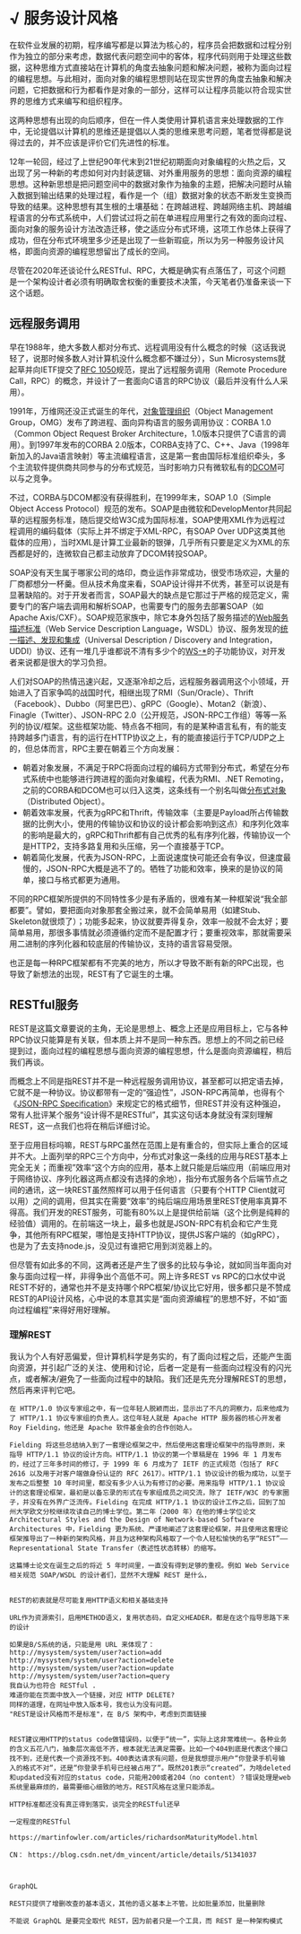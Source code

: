 # √ 服务设计风格

在软件业发展的初期，程序编写都是以算法为核心的，程序员会把数据和过程分别作为独立的部分来考虑，数据代表问题空间中的客体，程序代码则用于处理这些数据，这种思维方式直接站在计算机的角度去抽象问题和解决问题，被称为面向过程的编程思想。与此相对，面向对象的编程思想则站在现实世界的角度去抽象和解决问题，它把数据和行为都看作是对象的一部分，这样可以让程序员能以符合现实世界的思维方式来编写和组织程序。

这两种思想有出现的向后顺序，但在一件人类使用计算机语言来处理数据的工作中，无论提倡以计算机的思维还是提倡以人类的思维来思考问题，笔者觉得都是说得过去的，并不应该是评价它们先进性的标准。

12年一轮回，经过了上世纪90年代末到21世纪初期面向对象编程的火热之后，又出现了另一种新的考虑如何对内封装逻辑、对外重用服务的思想：面向资源的编程思想。这种新思想是把问题空间中的数据对象作为抽象的主题，把解决问题时从输入数据到输出结果的处理过程，看作是一个（组）数据对象的状态不断发生变换而导致的结果。这种思想有其生根的土壤基础：在跨越进程、跨越网络主机、跨越编程语言的分布式系统中，人们尝试过将之前在单进程应用里行之有效的面向过程、面向对象的服务设计方法改造迁移，使之适应分布式环境，这项工作总体上获得了成功，但在分布式环境里多少还是出现了一些新瑕疵，所以为另一种服务设计风格，即面向资源的编程思想留出了成长的空间。

尽管在2020年还谈论什么RESTful、RPC，大概是确实有点落伍了，可这个问题是一个架构设计者必须有明确取舍权衡的重要技术决策，今天笔者仍准备来谈一下这个话题。

## 远程服务调用

早在1988年，绝大多数人都对分布式、远程调用没有什么概念的时候（这话我说轻了，说那时候多数人对计算机没什么概念都不嫌过分），Sun Microsystems就起草并向IETF提交了[RFC 1050](https://tools.ietf.org/html/rfc1050)规范，提出了远程服务调用（Remote Procedure Call，RPC）的概念，并设计了一套面向C语言的RPC协议（最后并没有什么人采用）。

1991年，万维网还没正式诞生的年代，[对象管理组织](https://zh.wikipedia.org/wiki/%E5%AF%B9%E8%B1%A1%E7%AE%A1%E7%90%86%E7%BB%84%E7%BB%87)（Object Management Group，OMG）发布了跨进程、面向异构语言的服务调用协议：CORBA 1.0（Common Object Request Broker Architecture，1.0版本只提供了C语言的调用）。到1997年发布的CORBA 2.0版本，CORBA支持了C、C++、Java（1998年新加入的Java语言映射）等主流编程语言，这是第一套由国际标准组织牵头，多个主流软件提供商共同参与的分布式规范，当时影响力只有微软私有的[DCOM](https://zh.wikipedia.org/wiki/Distributed_COM)可以与之竞争。

不过，CORBA与DCOM都没有获得胜利，在1999年末，SOAP 1.0（Simple Object Access Protocol）规范的发布。SOAP是由微软和DevelopMentor共同起草的远程服务标准，随后提交给W3C成为国际标准，SOAP使用XML作为远程过程调用的编码载体（实际上并不绑定于XML-RPC，有SOAP Over UDP这类其他载体的应用），当时XML是计算工业最新的银弹，几乎所有只要是定义为XML的东西都是好的，连微软自己都主动放弃了DCOM转投SOAP。

SOAP没有天生属于哪家公司的烙印，商业运作非常成功，很受市场欢迎，大量的厂商都想分一杯羹。但从技术角度来看，SOAP设计得并不优秀，甚至可以说是有显著缺陷的。对于开发者而言，SOAP最大的缺点是它那过于严格的规范定义，需要专门的客户端去调用和解析SOAP，也需要专门的服务去部署SOAP（如Apache Axis/CXF）。SOAP规范家族中，除它本身外包括了服务描述的[Web服务描述标准](https://zh.wikipedia.org/wiki/WSDL)（Web Service Description Language，WSDL）协议、服务发现的[统一描述、发现和集成](https://zh.wikipedia.org/wiki/UDDI)（Universal Description / Discovery and Integration，UDDI）协议、还有一堆几乎谁都说不清有多少个的[WS-*](https://en.wikipedia.org/wiki/List_of_web_service_specifications)的子功能协议，对开发者来说都是很大的学习负担。

人们对SOAP的热情迅速兴起，又逐渐冷却之后，远程服务器调用这个小领域，开始进入了百家争鸣的战国时代，相继出现了RMI（Sun/Oracle）、Thrift（Facebook）、Dubbo（阿里巴巴）、gRPC（Google）、Motan2（新浪）、Finagle（Twitter）、JSON-RPC 2.0（公开规范，JSON-RPC工作组）等等一系列的协议/框架。这些框架功能、特点各不相同，有的是某种语言私有，有的能支持跨越多门语言，有的运行在HTTP协议之上，有的能直接运行于TCP/UDP之上的，但总体而言，RPC主要在朝着三个方向发展：

- 朝着对象发展，不满足于RPC将面向过程的编码方式带到分布式，希望在分布式系统中也能够进行跨进程的面向对象编程，代表为RMI、.NET Remoting，之前的CORBA和DCOM也可以归入这类，这条线有一个别名叫做[分布式对象](https://en.wikipedia.org/wiki/Distributed_object)（Distributed Object）。
- 朝着效率发展，代表为gRPC和Thrift，传输效率（主要是Payload所占传输数据的比例大小，使用的传输协议和协议的设计都会影响到这点）和序列化效率的影响是最大的，gRPC和Thrift都有自己优秀的私有序列化器，传输协议一个是HTTP2，支持多路复用和头压缩，另一个直接基于TCP。
- 朝着简化发展，代表为JSON-RPC，上面说速度快可能还会有争议，但速度最慢的，JSON-RPC大概是逃不了的。牺牲了功能和效率，换来的是协议的简单，接口与格式都更为通用。

不同的RPC框架所提供的不同特性多少是有矛盾的，很难有某一种框架说“我全部都要”。譬如，要把面向对象那套全搬过来，就不会简单易用（如建Stub、Skeleton就很烦了）；功能多起来，协议就要弄得复杂，效率一般就不会太好；要简单易用，那很多事情就必须遵循约定而不是配置才行；要重视效率，那就需要采用二进制的序列化器和较底层的传输协议，支持的语言容易受限。

也正是每一种RPC框架都有不完美的地方，所以才导致不断有新的RPC出现，也导致了新想法的出现，REST有了它诞生的土壤。

## RESTful服务

REST是这篇文章要说的主角，无论是思想上、概念上还是应用目标上，它与各种RPC协议只能算是有关联，但本质上并不是同一种东西。思想上的不同之前已经提到过，面向过程的编程思想与面向资源的编程思想，什么是面向资源编程，稍后我们再谈。

而概念上不同是指REST并不是一种远程服务调用协议，甚至都可以把定语去掉，它就不是一种协议。协议都带有一定的“强迫性”，JSON-RPC再简单，也得有个《[JSON-RPC Specification](https://www.jsonrpc.org/specification)》来规定它的格式细节，但REST并没有这种强迫，常有人批评某个服务“设计得不是RESTful”，其实这句话本身就没有深刻理解REST，这一点我们也将在稍后详细讨论。

至于应用目标吗嘛，REST与RPC虽然在范围上是有重合的，但实际上重合的区域并不大。上面列举的RPC三个方向中，分布式对象这一条线的应用与REST基本上完全无关；而重视”效率“这个方向的应用，基本上就只能是后端应用（前端应用对于网络协议、序列化器这两点都没有选择的余地），指分布式服务各个后端节点之间的通讯，这一块REST虽然照样可以用于任何语言（只要有个HTTP Client就可以用）之间的调用，但其实在需要“效率”的纯后端应用场景里REST使用率真算不得高。我们开发的REST服务，可能有80%以上是提供给前端（这个比例是纯粹的经验值）调用的。在前端这一块上，最多也就是JSON-RPC有机会和它产生竞争，其他所有RPC框架，哪怕是支持HTTP协议，提供JS客户端的（如gRPC），也是为了去支持node.js，没见过有谁把它用到浏览器上的。

但尽管有如此多的不同，这两者还是产生了很多的比较与争论，就如同当年面向对象与面向过程一样，非得争出个高低不可。网上许多REST vs RPC的口水仗中说REST不好的，通常也并不是支持哪个RPC框架/协议比它好用，很多都只是不赞成REST的API设计风格，心中说的本意其实是“面向资源编程”的思想不好，不如“面向过程编程”来得好用好理解。

### 理解REST

我认为个人有好恶偏爱，但计算机科学是务实的，有了面向过程之后，还能产生面向资源，并引起广泛的关注、使用和讨论，后者一定是有一些面向过程没有的闪光点，或者解决/避免了一些面向过程中的缺陷。我们还是先充分理解REST的思想，然后再来评判它吧。









```
在 HTTP/1.0 协议专家组之中，有一位年轻人脱颖而出，显示出了不凡的洞察力，后来他成为了 HTTP/1.1 协议专家组的负责人。这位年轻人就是 Apache HTTP 服务器的核心开发者 Roy Fielding，他还是 Apache 软件基金会的合作创始人。

Fielding 将这些总结纳入到了一套理论框架之中，然后使用这套理论框架中的指导原则，来指导 HTTP/1.1 协议的设计方向。HTTP/1.1 协议的第一个草稿是在 1996 年 1 月发布的，经过了三年多时间的修订，于 1999 年 6 月成为了 IETF 的正式规范（包括了 RFC 2616 以及用于对客户端做身份认证的 RFC 2617）。HTTP/1.1 协议设计的极为成功，以至于发布之后整整 10 年时间里，都没有多少人认为有修订的必要。用来指导 HTTP/1.1 协议设计的这套理论框架，最初是以备忘录的形式在专家组成员之间交流，除了 IETF/W3C 的专家圈子，并没有在外界广泛流传。Fielding 在完成 HTTP/1.1 协议的设计工作之后，回到了加州大学欧文分校继续攻读自己的博士学位。第二年（2000 年）在他的博士学位论文 Architectural Styles and the Design of Network-based Software Architectures 中，Fielding 更为系统、严谨地阐述了这套理论框架，并且使用这套理论框架推导出了一种新的架构风格，并且为这种架构风格取了一个令人轻松愉快的名字“REST”——Representational State Transfer（表述性状态转移）的缩写。

这篇博士论文在诞生之后的将近 5 年时间里，一直没有得到足够的重视。例如 Web Service 相关规范 SOAP/WSDL 的设计者们，显然不大理解 REST 是什么，


REST的初衷就是尽可能复用HTTP语义和相关基础支持

URL作为资源索引，启用METHOD语义，复用状态码，自定义HEADER，都是在这个指导思路下来的设计

如果是B/S系统的话，只能是用 URL 来体现了：
http://mysystem/system/user?action=add
http://mysystem/system/user?action=delete
http://mysystem/system/user?action=update
http://mysystem/system/user?action=query
我自认为也符合 RESTful .
难道你能在页面中放入一个链接，对应 HTTP DELETE?
同样的道理，在网址中放入版本号，我也认为没有问题。
"REST是设计风格而不是标准"，在 B/S 架构中，考虑到页面链接


REST建议用HTTP的status code做错误码，以便于“统一”，实际上这非常难统一。各种业务的含义五花八门，抽象层次高低不齐，根本就无法满足需要。比如一个404到底是代表这个接口找不到，还是代表一个资源找不到。400表达请求有问题，但是我想提示用户“你登录手机号输入的格式不对“，还是“你登录手机号已经被占用了“。既然201表示“created”，为啥deleted和updated没有对应的status code，只能用200或者204（no content）？错误处理是web系统里最麻烦的，最需要细心细致的地方。REST风格在这里只能添乱。

HTTP标准都还没有真正得到落实，谈完全的RESTful还早

一定程度的RESTful

https://martinfowler.com/articles/richardsonMaturityModel.html

CN： https://blog.csdn.net/dm_vincent/article/details/51341037



GraphQL

REST只提供了增删改查的基本语义，其他的语义基本上不管。比如批量添加，批量删除

不能说 GraphQL 是要完全取代 REST，因为前者只是一个工具，而 REST 是一种架构模式
```

